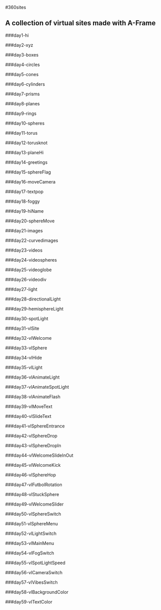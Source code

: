 #360sites
## A collection of virtual sites made with A-Frame


###day1-hi

###day2-xyz

###day3-boxes

###day4-circles

###day5-cones

###day6-cylinders

###day7-prisms

###day8-planes

###day9-rings

###day10-spheres

###day11-torus

###day12-torusknot

###day13-planeHi

###day14-greetings

###day15-sphereFlag

###day16-moveCamera

###day17-textpop

###day18-foggy

###day19-hiName

###day20-sphereMove

###day21-images

###day22-curvedimages

###day23-videos

###day24-videospheres

###day25-videoglobe

###day26-videodiv

###day27-light

###day28-directionalLight

###day29-hemisphereLight

###day30-spotLight

###day31-vlSite

###day32-vlWelcome

###day33-vlSphere

###day34-vlHide

###day35-vlLight

###day36-vlAnimateLight

###day37-vlAnimateSpotLight

###day38-vlAnimateFlash

###day39-vlMoveText

###day40-vlSlideText

###day41-vlSphereEntrance

###day42-vlSphereDrop

###day43-vlSphereDropIn

###day44-vlWelcomeSlideInOut

###day45-vlWelcomeKick

###day46-vlSphereHop

###day47-vlFutbolRotation

###day48-vlStuckSphere

###day49-vlWelcomeSlider

###day50-vlSphereSwitch

###day51-vlSphereMenu

###day52-vlLightSwitch

###day53-vlMainMenu

###day54-vlFogSwitch

###day55-vlSpotLightSpeed

###day56-vlCameraSwitch

###day57-vlVibesSwitch

###day58-vlBackgroundColor

###day59-vlTextColor
